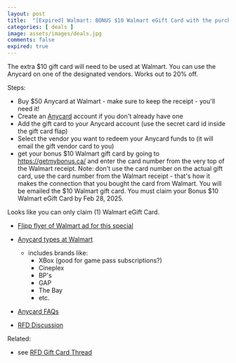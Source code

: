 ```yaml
---
layout: post
title:  "[Expired] Walmart: BONUS $10 Walmart eGift Card with the purchase of $50 in AnyCard gift cards until Feb 26th 2025"
categories: [ deals ]
image: assets/images/deals.jpg
comments: false
expired: true
---
```


The extra $10 gift card will need to be used at Walmart. You can use the Anycard on one of the designated vendors.  Works out to 20% off.

Steps:
- Buy $50 Anycard at Walmart - make sure to keep the receipt - you'll need it!
- Create an [Anycard](https://www.anycard.ca/choice/) account if you don't already have one
- Add the gift card to your Anycard account (use the secret card id inside the gift card flap)
- Select the vendor you want to redeem your Anycard funds to (it will email the gift vendor card to you)
- get your bonus $10 Walmart gift card by going to https://getmybonus.ca/ and enter the card number from the very top of the Walmart receipt. Note: don't use the card number on the actual gift card, use the card number from the Walmart receipt - that's how it makes the connection that you bought the card from Walmart.  You will be emailed the $10 Walmart gift card.  You must claim your Bonus $10 Walmart eGift Card by Feb 28, 2025.

Looks like you can only claim (1) Walmart eGift Card.

- [Flipp flyer of Walmart ad for this special](https://flipp.com/search/anycard)


- [Anycard types at Walmart](https://www.walmart.ca/en/search?q=anycard)
    - includes brands like:
        - XBox (good for game pass subscriptions?)
        - Cineplex
        - BP's
        - GAP
        - The Bay
        - etc.


- [Anycard FAQs](https://www.anycard.ca/choice/faq)


- [RFD Discussion](https://forums.redflagdeals.com/walmart-10-bonus-anycard-egc-50-anycard-gc-purchase-2745449/)


Related:
 - see [RFD Gift Card Thread](https://forums.redflagdeals.com/various-retailers-gift-cards-deals-discounts-2025-deals-only-2737833/)